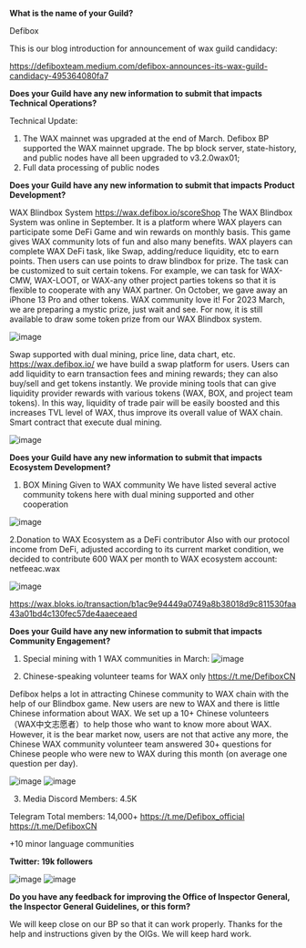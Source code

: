 **What is the name of your Guild?**

Defibox

This is our blog introduction for announcement of wax guild candidacy:

https://defiboxteam.medium.com/defibox-announces-its-wax-guild-candidacy-495364080fa7

**Does your Guild have any new information to submit that impacts Technical Operations?**

Technical Update:

1. The WAX mainnet was upgraded at the end of March. Defibox BP supported the WAX mainnet upgrade. The bp block server, state-history, and public nodes have all been upgraded to v3.2.0wax01;
2. Full data processing of public nodes



**Does your Guild have any new information to submit that impacts Product Development?**

WAX Blindbox System
https://wax.defibox.io/scoreShop
The WAX Blindbox System was online in September. It is a platform where WAX players can participate some DeFi Game and win rewards on monthly basis. This game gives WAX community lots of fun and also many benefits. WAX players can complete WAX DeFi task, like Swap, adding/reduce liquidity, etc to earn points. Then users can use points to draw blindbox for prize. The task can be customized to suit certain tokens. For example, we can task for WAX-CMW, WAX-LOOT, or WAX-any other project parties tokens so that it is flexible to cooperate with any WAX partner.
On October, we gave away an iPhone 13 Pro and other tokens. WAX community love it! For 2023 March, we are preparing a mystic prize, just wait and see. For now, it is still available to draw some token prize from our WAX Blindbox system.

![image](https://user-images.githubusercontent.com/93515916/221778066-74856251-ef66-4dce-a5b9-eec796bcd4d6.png)


Swap supported with dual mining, price line, data chart, etc.
https://wax.defibox.io/
we have build a swap platform for users. Users can add liquidity to earn transaction fees and mining rewards; they can also buy/sell and get tokens instantly. We provide mining tools that can give liquidity provider rewards with various tokens (WAX, BOX, and project team tokens). In this way, liquidity of trade pair will be easily boosted and this increases TVL level of WAX, thus improve its overall value of WAX chain. Smart contract that execute dual mining.

![image](https://user-images.githubusercontent.com/93515916/204253445-1a1c7a2c-3d4b-4647-90bc-4953666d6083.png)


**Does your Guild have any new information to submit that impacts Ecosystem Development?**
1. BOX Mining Given to WAX community
We have listed several active community tokens here with dual mining supported and other cooperation	

![image](https://user-images.githubusercontent.com/93515916/230881926-dfcca5a0-2c5c-4811-ad94-24bbd312d8c4.png)


2.Donation to WAX Ecosystem as a DeFi contributor
Also with our protocol income from DeFi, adjusted according to its current market condition, we decided to contribute 600 WAX per month to WAX ecosystem account: netfeeac.wax

![image](https://user-images.githubusercontent.com/93515916/230881155-0e01fe1e-c0d4-4369-9a50-a3fd1f96ed18.png)

https://wax.bloks.io/transaction/b1ac9e94449a0749a8b38018d9c811530faa43a01bd4c130fec57de4aaeceaed


**Does your Guild have any new information to submit that impacts Community Engagement?**

1. Special mining with 1 WAX communities in March:
![image](https://user-images.githubusercontent.com/93515916/230879839-c5e22b06-f616-4f9e-b527-27230b28328c.png)


2. Chinese-speaking volunteer teams for WAX only
https://t.me/DefiboxCN


Defibox helps a lot in attracting Chinese community to WAX chain with the help of our Blindbox game. New users are new to WAX and there is little Chinese information about WAX. We set up a 10+ Chinese volunteers （WAX中文志愿者）to help those who want to know more about WAX. However, it is the bear market now, users are not that active any more, the Chinese WAX community volunteer team answered 30+ questions for Chinese people who were new to WAX during this month (on average one question per day).

![image](https://user-images.githubusercontent.com/93515916/204255617-9a5307ba-ab5f-486d-a1dc-f3825dc362ab.png)
![image](https://user-images.githubusercontent.com/93515916/204255643-dc4fdf88-15a1-4f6d-9e02-2e7bc691d2ce.png)

3. Media
Discord
Members: 4.5K

Telegram
Total members: 14,000+
https://t.me/Defibox_official
https://t.me/DefiboxCN

+10 minor language communities

**Twitter: 19k followers**

![image](https://user-images.githubusercontent.com/93515916/230880331-585a221b-9916-4246-96ad-0def9b9aeb10.png)
![image](https://user-images.githubusercontent.com/93515916/230880276-2fa12f5f-57d8-45b8-90ce-0621e0787594.png)



**Do you have any feedback for improving the Office of Inspector General, the Inspector General Guidelines, or this form?**

We will keep close on our BP so that it can work properly. Thanks for the help and instructions given by the OIGs. We will keep hard work.
